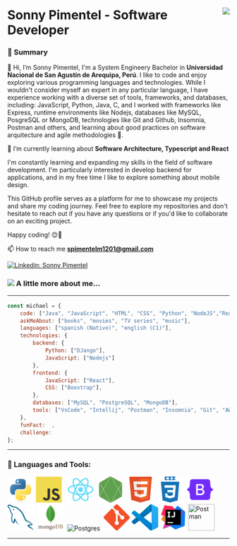 <div align="left">
  <img src="https://avatars.githubusercontent.com/u/20480987?v=4" align="right" border-radius="50px" height="70">
  <h1>Sonny Pimentel - Software Developer</h1>
</div>


### 👾 Summary

👋 Hi, I’m Sonny Pimentel, I'm a System Engineery Bachelor in **Universidad Nacional de San Agustín de Arequipa, Perú**. I like to code and enjoy exploring various programming languages and technologies. While I wouldn't consider myself an expert in any particular language, I have experience working with a diverse set of tools, frameworks, and databases, including: JavaScript, Python, Java, C, and I worked with frameworks like Express, runtime environments like Nodejs, databases like MySQL, PosgreSQL or MongoDB, technologies like Git and Github, Insomnia, Postman and others, and learning about good practices on software arquitecture and agile methodologies 👀.

🌱 I’m currently learning about **Software Architecture, Typescript and React**

I'm constantly learning and expanding my skills in the field of software development. I'm particularly interested in develop backend for applications, and in my free time I like to explore something about mobile design.

This GitHub profile serves as a platform for me to showcase my projects and share my coding journey. Feel free to explore my repositories and don't hesitate to reach out if you have any questions or if you'd like to collaborate on an exciting project.

Happy coding! 😊🚀

📫 How to reach me **spimentelm1201@gmail.com**

[![Linkedin: Sonny Pimentel](https://img.shields.io/badge/LinkedIn-pink?style=for-the-badge&logo=linkedin&logoColor=black)](https://www.linkedin.com/in/sonny-pimentel/)


### <img src="https://media4.giphy.com/media/HscDLzkO8EOTmgkhQP/giphy.gif?cid=ecf05e47xw0fengzcmfo5rttp58gslx8arw113uspyl98m7c&ep=v1_gifs_search&rid=giphy.gif&ct=g" width="50"> A little more about me...  

---

```javascript
const michael = {
    code: ["Java", "JavaScript", "HTML", "CSS", "Python", "NodeJS","React"],
    askMeAbout: ["books", "movies", "TV series", "music"],
    languages: ["spanish (Native)", "english (C1)"],
    technologies: {
        backend: {
            Python: ["DJango"],
            JavaScript: ["Nodejs"]
        },
        frontend: {
            JavaScript: ["React"],
            CSS: ["Boostrap"],
        },
        databases: ["MySQL", "PostgreSQL", "MongoDB"],
        tools: ["VsCode", "Intellij", "Postman", "Insomnia", "Git", "AWS"]
    },
    funFact:  ,
    challenge: 
};
```
---

<div align="left">
    <h3>🔨 Languages and Tools:</h3>
    <div>
        <img src="https://github.com/devicons/devicon/blob/master/icons/python/python-original.svg" title="Python" **alt="Python" width="60" height="60"/>
        <img src="https://github.com/devicons/devicon/blob/master/icons/javascript/javascript-original.svg" title="JavaScript" alt="JavaScript" width="60" height="60"/>&nbsp;&nbsp;
      <img src="https://github.com/devicons/devicon/blob/master/icons/react/react-original.svg" title="React" alt="React" width="60" height="60"/>&nbsp;
        <img src="https://github.com/devicons/devicon/blob/master/icons/nodejs/nodejs-plain.svg" title="NodeJs" alt="NodeJs" width="60" height="60"/>&nbsp;
        <img src="https://github.com/devicons/devicon/blob/master/icons/html5/html5-original.svg" title="HTML5" alt="HTML" width="60" height="60"/>&nbsp;
        <img src="https://github.com/devicons/devicon/blob/master/icons/css3/css3-plain-wordmark.svg"  title="CSS3" alt="CSS" width="60" height="60"/>&nbsp;
        <img src="https://github.com/devicons/devicon/blob/master/icons/bootstrap/bootstrap-plain.svg" title="Bootstrap" alt="Bootstrap" width="60" height="60"/>&nbsp;
        <img src="https://github.com/devicons/devicon/blob/master/icons/mysql/mysql-plain.svg" title="MySQL"  alt="MySQL" width="60" height="60"/>&nbsp;
        <img src="https://github.com/devicons/devicon/blob/master/icons/mongodb/mongodb-original-wordmark.svg" title="Mongo DB"  alt="Mongo DB" width="60" height="60"/>&nbsp;
        <img src="https://github.com/postgres.png?size=40" title="Postgres"  alt="Postgres" width="60" height="60"/>&nbsp;
        <img src="https://github.com/devicons/devicon/blob/master/icons/git/git-plain.svg" title="Git" **alt="Git" width="60" height="60"/>
        <img src="https://github.com/devicons/devicon/blob/master/icons/vscode/vscode-original.svg" title="VsCode" **alt="VsCode" width="60" height="60"/>
      <img src="https://github.com/devicons/devicon/blob/master/icons/intellij/intellij-original.svg" title="IntelliJ" **alt="IntelliJ" width="60" height="60"/>
      <img src="https://github.com/postmanlabs.png" title="Postman" **alt="Postman" width="60" height="60"/>
     </div>
</div>

---
